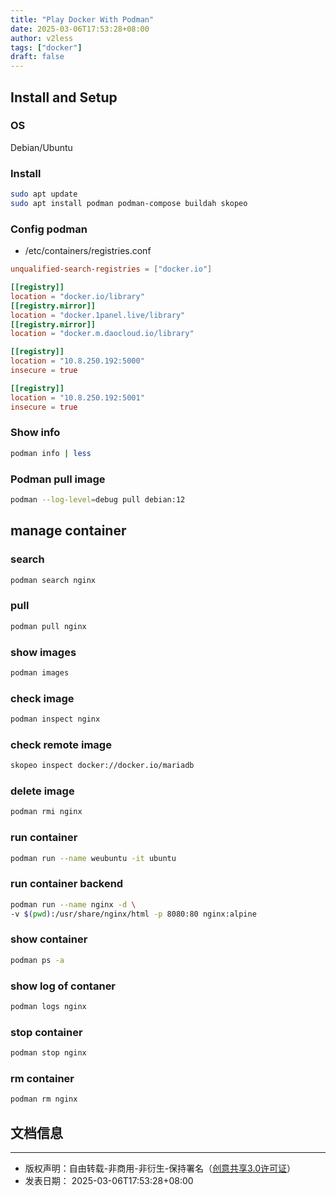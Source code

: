 ```yaml
---
title: "Play Docker With Podman"
date: 2025-03-06T17:53:28+08:00
author: v2less
tags: ["docker"]
draft: false
---
```


## Install and Setup
### OS
Debian/Ubuntu
### Install
```bash
sudo apt update
sudo apt install podman podman-compose buildah skopeo
```
### Config podman
- /etc/containers/registries.conf
```conf
unqualified-search-registries = ["docker.io"]

[[registry]]
location = "docker.io/library"
[[registry.mirror]]
location = "docker.1panel.live/library"
[[registry.mirror]]
location = "docker.m.daocloud.io/library"

[[registry]]
location = "10.8.250.192:5000"
insecure = true

[[registry]]
location = "10.8.250.192:5001"
insecure = true
```

### Show info
```bash
podman info | less
```
### Podman pull image
```bash
podman --log-level=debug pull debian:12
```

## manage container

### search
```bash
podman search nginx
```
### pull
```bash
podman pull nginx
```
### show images
```bash
podman images
```
### check image
```bash
podman inspect nginx
```
### check remote image
```bash
skopeo inspect docker://docker.io/mariadb
```
### delete image
```bash
podman rmi nginx
```
### run container
```bash
podman run --name weubuntu -it ubuntu
```
### run container backend
```bash
podman run --name nginx -d \
-v $(pwd):/usr/share/nginx/html -p 8080:80 nginx:alpine
```
### show container
```bash
podman ps -a
```
### show log of contaner
```bash
podman logs nginx
```
### stop container
```bash
podman stop nginx
```
### rm container
```bash
podman rm nginx
```







## 文档信息
---
- 版权声明：自由转载-非商用-非衍生-保持署名（[创意共享3.0许可证](https://creativecommons.org/licenses/by-nc-nd/3.0/deed.zh)）
- 发表日期： 2025-03-06T17:53:28+08:00
